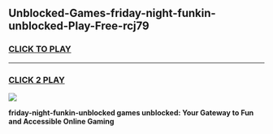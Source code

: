 
## Unblocked-Games-friday-night-funkin-unblocked-Play-Free-rcj79
<h3>
<a href="https://premium76.site?title=friday-night-funkin-unblocked&ref=24M">CLICK TO PLAY</a></h3>
<hr>

<h3>
<a href="https://premium76.site?title=friday-night-funkin-unblocked&ref=24M">CLICK 2 PLAY</a>
  
</h3>

<a href="https://premium76.site?title=friday-night-funkin-unblocked&ref=24M"><img src="https://clearcache.store/games.png"></a>


**friday-night-funkin-unblocked games unblocked: Your Gateway to Fun and Accessible Online Gaming**
